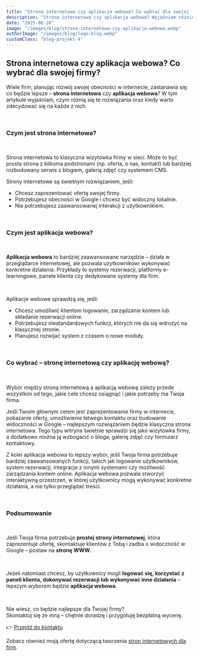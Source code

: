 ```yaml
---
title: "Strona internetowa czy aplikacja webowa? Co wybrać dla swojej firmy?"
description: "Strona internetowa czy aplikacja webowa? Wyjaśniam różnice i doradzam, które rozwiązanie będzie lepsze dla..."
date: "2025-06-28"
image: "/images/blog/strona-internetowa-czy-aplikacja-webowa.webp"
authorImage: "/images/blog/logo-blog.webp"
customClass: "blog-projekt-4"
---
```


## Strona internetowa czy aplikacja webowa? Co wybrać dla swojej firmy?

Wiele firm, planując rozwój swojej obecności w internecie, zastanawia się: co będzie lepsze – **strona internetowa** czy **aplikacja webowa**? W tym artykule wyjaśniam, czym różnią się te rozwiązania oraz kiedy warto zdecydować się na każde z nich.

<br>

### Czym jest strona internetowa?

<br>

Strona internetowa to klasyczna wizytówka firmy w sieci. Może to być prosta strona z kilkoma podstronami (np. oferta, o nas, kontakt) lub bardziej rozbudowany serwis z blogiem, galerią zdjęć czy systemem CMS.

Strony internetowe są świetnym rozwiązaniem, jeśli:
- Chcesz zaprezentować ofertę swojej firmy.
- Potrzebujesz obecności w Google i chcesz być widoczny lokalnie.
- Nie potrzebujesz zaawansowanej interakcji z użytkownikiem.

<br>

### Czym jest aplikacja webowa?

<br>

**Aplikacja webowa** to bardziej zaawansowane narzędzie – działa w przeglądarce internetowej, ale pozwala użytkownikowi wykonywać konkretne działania. Przykłady to systemy rezerwacji, platformy e-learningowe, panele klienta czy dedykowane systemy dla firm.

<br>

Aplikacje webowe sprawdzą się, jeśli:
<ul>
    <li>Chcesz umożliwić klientom logowanie, zarządzanie kontem lub składanie rezerwacji online.</li>
    <li>Potrzebujesz niestandardowych funkcji, których nie da się wdrożyć na klasycznej stronie.</li>
    <li>Planujesz rozwijać system z czasem o nowe moduły.</li>
</ul>

<br>

### Co wybrać – stronę internetową czy aplikację webową?

<br>

Wybór między stroną internetową a aplikacją webową zależy przede wszystkim od tego, jakie cele chcesz osiągnąć i jakie potrzeby ma Twoja firma.

Jeśli Twoim głównym celem jest zaprezentowanie firmy w internecie, pokazanie oferty, umożliwienie łatwego kontaktu oraz budowanie widoczności w Google – najlepszym rozwiązaniem będzie klasyczna strona internetowa. Tego typu witryna świetnie sprawdzi się jako wizytówka firmy, a dodatkowo można ją wzbogacić o bloga, galerię zdjęć czy formularz kontaktowy.

Z kolei aplikacja webowa to lepszy wybór, jeśli Twoja firma potrzebuje bardziej zaawansowanych funkcji, takich jak logowanie użytkowników, system rezerwacji, integracje z innymi systemami czy możliwość zarządzania kontem online. Aplikacja webowa pozwala stworzyć interaktywną przestrzeń, w której użytkownicy mogą wykonywać konkretne działania, a nie tylko przeglądać treści.

<br>

### Podsumowanie

<br>

Jeśli Twoja firma potrzebuje **prostej strony internetowej**, która zaprezentuje ofertę, skontaktuje klientów z Tobą i zadba o widoczność w Google – postaw na **stronę WWW**.

<br>

Jeżeli natomiast chcesz, by użytkownicy mogli **logować się, korzystać z paneli klienta, dokonywać rezerwacji lub wykonywać inne działania** – lepszym wyborem będzie **aplikacja webowa**.

<br>

Nie wiesz, co będzie najlepsze dla Twojej firmy?  
Skontaktuj się ze mną – chętnie doradzę i przygotuję bezpłatną wycenę.
<br>

👉 [Przejdź do kontaktu](/kontakt)
<br>


Zobacz również moją ofertę dotyczącą tworzenia <a href="/">stron internetowych dla firm</a>.